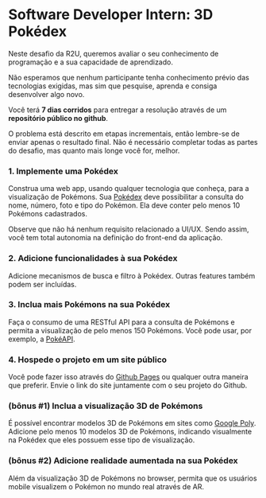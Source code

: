 # Software Developer Intern: 3D Pokédex

Neste desafio da R2U, queremos avaliar o seu conhecimento de programação e a sua capacidade de aprendizado.

Não esperamos que nenhum participante tenha conhecimento prévio das tecnologias exigidas, mas sim que pesquise, aprenda e consiga desenvolver algo novo.

Você terá **7 dias corridos** para entregar a resolução através de um **repositório público no github**.

O problema está descrito em etapas incrementais, então lembre-se de enviar apenas o resultado final. Não é necessário completar todas as partes do desafio, mas quanto mais longe você for, melhor.

### 1. Implemente uma Pokédex

Construa uma web app, usando qualquer tecnologia que conheça, para a visualização de Pokémons. Sua [Pokédex](https://bulbapedia.bulbagarden.net/wiki/Pok%C3%A9dex) deve possibilitar a consulta do nome, número, foto e tipo do Pokémon. Ela deve conter pelo menos 10 Pokémons cadastrados.

Observe que não há nenhum requisito relacionado a UI/UX. Sendo assim, você tem total autonomia na definição do front-end da aplicação.

### 2. Adicione funcionalidades à sua Pokédex

Adicione mecanismos de busca e filtro à Pokédex. Outras features também podem ser incluídas.

### 3. Inclua mais Pokémons na sua Pokédex

Faça o consumo de uma RESTful API para a consulta de Pokémons e permita a visualização de pelo menos 150 Pokémons. Você pode usar, por exemplo, a [PokéAPI](https://pokeapi.co/).

### 4. Hospede o projeto em um site público

Você pode fazer isso através do [Github Pages](https://pages.github.com/) ou qualquer outra maneira que preferir. Envie o link do site juntamente com o seu projeto do Github.

### (bônus #1) Inclua a visualização 3D de Pokémons

É possível encontrar modelos 3D de Pokémons em sites como [Google Poly](https://poly.google.com/search/pok%C3%A9mon). Adicione pelo menos 10 modelos 3D de Pokémons, indicando visualmente na Pokédex que eles possuem esse tipo de visualização.

### (bônus #2) Adicione realidade aumentada na sua Pokédex

Além da visualização 3D de Pokémons no browser, permita que os usuários mobile visualizem o Pokémon no mundo real através de AR.
